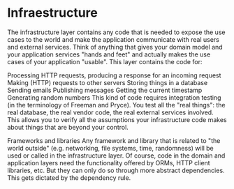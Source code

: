 # Infraestructure

The infrastructure layer contains any code that is needed to expose the use cases to the world and make the application communicate with real users and external services. Think of anything that gives your domain model and your application services "hands and feet" and actually makes the use cases of your application "usable". This layer contains the code for:

Processing HTTP requests, producing a response for an incoming request
Making (HTTP) requests to other servers
Storing things in a database
Sending emails
Publishing messages
Getting the current timestamp
Generating random numbers
This kind of code requires integration testing (in the terminology of Freeman and Pryce). You test all the "real things": the real database, the real vendor code, the real external services involved. This allows you to verify all the assumptions your infrastructure code makes about things that are beyond your control.

Frameworks and libraries
Any framework and library that is related to "the world outside" (e.g. networking, file systems, time, randomness) will be used or called in the infrastructure layer. Of course, code in the domain and application layers need the functionality offered by ORMs, HTTP client libraries, etc. But they can only do so through more abstract dependencies. This gets dictated by the dependency rule.
